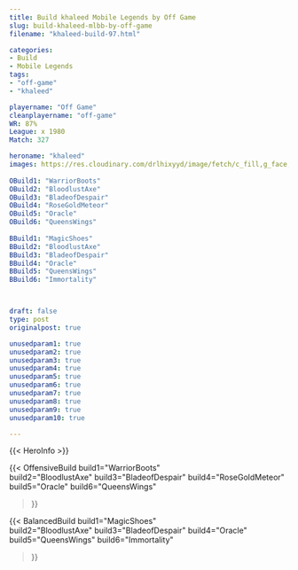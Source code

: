 ```yaml
---
title: Build khaleed Mobile Legends by Off Game
slug: build-khaleed-mlbb-by-off-game
filename: "khaleed-build-97.html"

categories: 
- Build 
- Mobile Legends
tags: 
- "off-game"
- "khaleed"

playername: "Off Game"
cleanplayername: "off-game"
WR: 87%
League: x 1980
Match: 327 

heroname: "khaleed"
images: https://res.cloudinary.com/drlhixyyd/image/fetch/c_fill,g_face,f_auto/https://cdn2-build.mobagenie.my.id/p/images/banner/full/khaleed.jpg
 
OBuild1: "WarriorBoots"  
OBuild2: "BloodlustAxe" 
OBuild3: "BladeofDespair" 
OBuild4: "RoseGoldMeteor" 
OBuild5: "Oracle" 
OBuild6: "QueensWings" 
 
BBuild1: "MagicShoes"  
BBuild2: "BloodlustAxe" 
BBuild3: "BladeofDespair" 
BBuild4: "Oracle" 
BBuild5: "QueensWings" 
BBuild6: "Immortality"



draft: false
type: post
originalpost: true

unusedparam1: true
unusedparam2: true
unusedparam3: true
unusedparam4: true
unusedparam5: true
unusedparam6: true
unusedparam7: true
unusedparam8: true
unusedparam9: true
unusedparam10: true

---
```


{{< HeroInfo >}} 

{{< OffensiveBuild 
build1="WarriorBoots"  
build2="BloodlustAxe" 
build3="BladeofDespair" 
build4="RoseGoldMeteor" 
build5="Oracle" 
build6="QueensWings" 
 >}} 

{{< BalancedBuild 
build1="MagicShoes"  
build2="BloodlustAxe" 
build3="BladeofDespair" 
build4="Oracle" 
build5="QueensWings" 
build6="Immortality" 
 >}}

